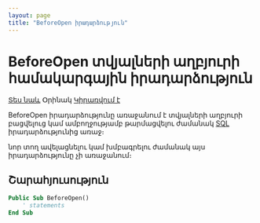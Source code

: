 ```yaml
---
layout: page
title: "BeforeOpen իրադարձություն"
---
```


# BeforeOpen տվյալների աղբյուրի համակարգային իրադարձություն

[Տես նաև](../ScriptProcs/DataEvents.md) Օրինակ [Կիրառվում է](../ScriptProcs/DataEvents.md)

BeforeOpen իրադարձությունը առաջանում է տվյալների աղբյուրի բացվելուց կամ ամբողջությամբ թարմացվելու ժամանակ [SQL](../ScriptProcs/SQL.html) իրադարձությունից առաջ։

նոր տող ավելացնելու կամ խմբագրելու ժամանակ այս իրադարձությունը չի առաջանում։

## Շարահյուսություն

``` vb
Public Sub BeforeOpen()
    ' statements
End Sub
```
